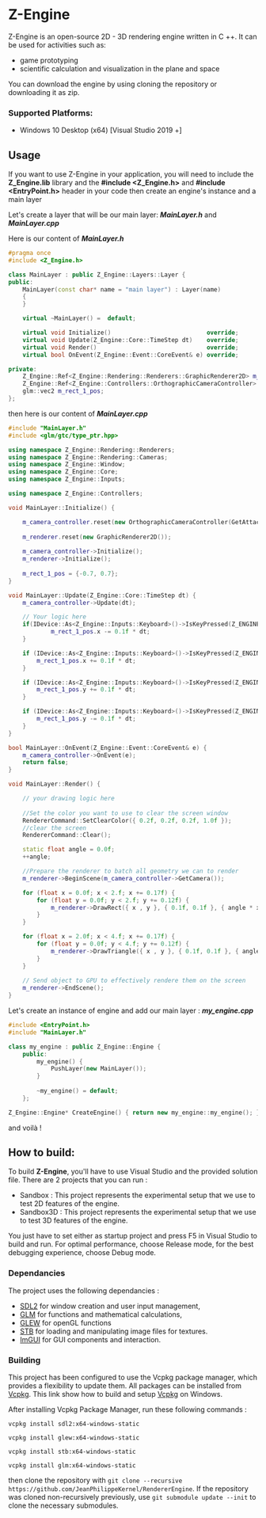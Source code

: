 # Z-Engine

Z-Engine is an open-source 2D - 3D rendering engine written in C ++.
It can be used for activities such as:
  - game prototyping
  - scientific calculation and visualization in the plane and space

You can download the engine by using cloning the repository or downloading it as zip.

### Supported Platforms:
- Windows 10 Desktop (x64) [Visual Studio 2019 +]



## Usage
If you want to use Z-Engine in your application, you will need to include the **Z_Engine.lib** library
and the **#include <Z_Engine.h>** and  **#include <EntryPoint.h>** header in your code then create an engine's instance and a main layer


Let's create a layer that will be our main layer: ***MainLayer.h*** and ***MainLayer.cpp***

Here is our content of ***MainLayer.h***
```CPP
#pragma once
#include <Z_Engine.h>

class MainLayer : public Z_Engine::Layers::Layer {
public:
    MainLayer(const char* name = "main layer") : Layer(name)
	{
	}

	virtual ~MainLayer() =  default;

	virtual void Initialize()							override;
	virtual void Update(Z_Engine::Core::TimeStep dt)	override;
	virtual void Render()								override;
	virtual bool OnEvent(Z_Engine::Event::CoreEvent& e) override;

private:
	Z_Engine::Ref<Z_Engine::Rendering::Renderers::GraphicRenderer2D> m_renderer;
    Z_Engine::Ref<Z_Engine::Controllers::OrthographicCameraController>	m_camera_controller;
	glm::vec2 m_rect_1_pos;
};
```
then here is our content of ***MainLayer.cpp***
```CPP
#include "MainLayer.h"
#include <glm/gtc/type_ptr.hpp>	

using namespace Z_Engine::Rendering::Renderers;
using namespace Z_Engine::Rendering::Cameras;
using namespace Z_Engine::Window;
using namespace Z_Engine::Core;
using namespace Z_Engine::Inputs;

using namespace Z_Engine::Controllers;

void MainLayer::Initialize() {

	m_camera_controller.reset(new OrthographicCameraController(GetAttachedWindow(), true));
	
    m_renderer.reset(new GraphicRenderer2D());
		
	m_camera_controller->Initialize();
	m_renderer->Initialize();
		
	m_rect_1_pos = {-0.7, 0.7};
}

void MainLayer::Update(Z_Engine::Core::TimeStep dt) {
	m_camera_controller->Update(dt);

    // Your logic here
	if(IDevice::As<Z_Engine::Inputs::Keyboard>()->IsKeyPressed(Z_ENGINE_KEY_J)) {
			m_rect_1_pos.x -= 0.1f * dt;
	}

	if (IDevice::As<Z_Engine::Inputs::Keyboard>()->IsKeyPressed(Z_ENGINE_KEY_F)) {
		m_rect_1_pos.x += 0.1f * dt;
	}

	if (IDevice::As<Z_Engine::Inputs::Keyboard>()->IsKeyPressed(Z_ENGINE_KEY_B)) {
		m_rect_1_pos.y += 0.1f * dt;
	}

	if (IDevice::As<Z_Engine::Inputs::Keyboard>()->IsKeyPressed(Z_ENGINE_KEY_Y)) {
		m_rect_1_pos.y -= 0.1f * dt;
	}
}

bool MainLayer::OnEvent(Z_Engine::Event::CoreEvent& e) {
	m_camera_controller->OnEvent(e);
	return false;
}

void MainLayer::Render() {

    // your drawing logic here
	
    //Set the color you want to use to clear the screen window
    RendererCommand::SetClearColor({ 0.2f, 0.2f, 0.2f, 1.0f });
    //clear the screen
	RendererCommand::Clear();

	static float angle = 0.0f;
	++angle;

    //Prepare the renderer to batch all geometry we can to render
	m_renderer->BeginScene(m_camera_controller->GetCamera());

	for (float x = 0.0f; x < 2.f; x += 0.17f) {
		for (float y = 0.0f; y < 2.f; y += 0.12f) {
			m_renderer->DrawRect({ x , y }, { 0.1f, 0.1f }, { angle * x , angle * y , (angle * x * y) }, glm::radians(angle) * 10);
		}
	}

	for (float x = 2.0f; x < 4.f; x += 0.17f) {
		for (float y = 0.0f; y < 4.f; y += 0.12f) {
			m_renderer->DrawTriangle({ x , y }, { 0.1f, 0.1f }, { angle * x , angle , (20 * x * y) }, -glm::radians(angle) * 10);
		}
	}
	
    // Send object to GPU to effectively rendere them on the screen
	m_renderer->EndScene();
}
```
Let's create an instance of engine and add our main layer : ***my_engine.cpp***

```CPP
#include <EntryPoint.h>
#include "MainLayer.h"

class my_engine : public Z_Engine::Engine {
	public:																																			  
		my_engine() {
			PushLayer(new MainLayer());
		}
		
		~my_engine() = default;
	};

Z_Engine::Engine* CreateEngine() { return new my_engine::my_engine(); } 
```
and voilà ! 

## How to build: 

To build **Z-Engine**, you'll have to use Visual Studio and the provided solution file.
There are 2 projects that you can run :
 - Sandbox : This project represents the experimental setup that we use to test 2D features of the engine.
 - Sandbox3D : This project represents the experimental setup that we use to test 3D features of the engine. 

You just have to set either as startup project and press F5 in Visual Studio to build and run. 
For optimal performance, choose Release mode, for the best debugging experience, choose Debug mode.

### Dependancies

The project uses the following dependancies : 
 - [SDL2](https://www.libsdl.org/download-2.0.php) for window creation and user input management,
 - [GLM](https://glm.g-truc.net/0.9.9/index.html) for functions and mathematical calculations,
 - [GLEW](http://glew.sourceforge.net/) for openGL functions 
 - [STB](https://github.com/nothings/stb) for loading and manipulating image files for textures.
 - [ImGUI](https://github.com/ocornut/imgui) for GUI components and interaction.




### Building

This project has been configured to use the Vcpkg package manager, which provides a flexibility to update them.
All packages can be installed from [Vcpkg](https://docs.microsoft.com/en-us/cpp/build/vcpkg?view=vs-2019).
This link show how to build and setup [Vcpkg](https://docs.microsoft.com/en-us/cpp/build/vcpkg?view=vs-2019#installation) on Windows.

After installing Vcpkg Package Manager, run these following commands :

`vcpkg install sdl2:x64-windows-static`

`vcpkg install glew:x64-windows-static`

`vcpkg install stb:x64-windows-static`

`vcpkg install glm:x64-windows-static`

then clone the repository with `git clone --recursive https://github.com/JeanPhilippeKernel/RendererEngine`.
If the repository was cloned non-recursively previously, use `git submodule update --init` to clone the necessary submodules.
